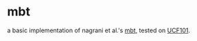 # mbt

a basic implementation of nagrani et al.'s [mbt](https://arxiv.org/abs/2107.00135), tested on [UCF101](https://www.crcv.ucf.edu/data/UCF101.php).
